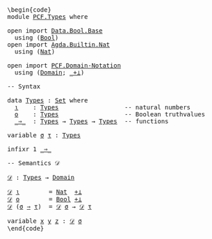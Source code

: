 <pre class="Agda"><a id="1" class="Markup">\begin{code}</a>
<a id="14" class="Keyword">module</a> <a id="21" href="PCF.Types.html" class="Module">PCF.Types</a> <a id="31" class="Keyword">where</a>

<a id="38" class="Keyword">open</a> <a id="43" class="Keyword">import</a> <a id="50" href="Data.Bool.Base.html" class="Module">Data.Bool.Base</a> 
  <a id="68" class="Keyword">using</a> <a id="74" class="Symbol">(</a><a id="75" href="Agda.Builtin.Bool.html#173" class="Datatype">Bool</a><a id="79" class="Symbol">)</a>
<a id="81" class="Keyword">open</a> <a id="86" class="Keyword">import</a> <a id="93" href="Agda.Builtin.Nat.html" class="Module">Agda.Builtin.Nat</a>
  <a id="112" class="Keyword">using</a> <a id="118" class="Symbol">(</a><a id="119" href="Agda.Builtin.Nat.html#203" class="Datatype">Nat</a><a id="122" class="Symbol">)</a>

<a id="125" class="Keyword">open</a> <a id="130" class="Keyword">import</a> <a id="137" href="PCF.Domain-Notation.html" class="Module">PCF.Domain-Notation</a>
  <a id="159" class="Keyword">using</a> <a id="165" class="Symbol">(</a><a id="166" href="PCF.Domain-Notation.html#131" class="Function">Domain</a><a id="172" class="Symbol">;</a> <a id="174" href="PCF.Domain-Notation.html#840" class="Function Operator">_+⊥</a><a id="177" class="Symbol">)</a>

<a id="180" class="Comment">-- Syntax</a>

<a id="191" class="Keyword">data</a> <a id="Types"></a><a id="196" href="PCF.Types.html#196" class="Datatype">Types</a> <a id="202" class="Symbol">:</a> <a id="204" href="Agda.Primitive.html#388" class="Primitive">Set</a> <a id="208" class="Keyword">where</a>
  <a id="Types.ι"></a><a id="216" href="PCF.Types.html#216" class="InductiveConstructor">ι</a>    <a id="221" class="Symbol">:</a> <a id="223" href="PCF.Types.html#196" class="Datatype">Types</a>                  <a id="246" class="Comment">-- natural numbers</a>
  <a id="Types.o"></a><a id="267" href="PCF.Types.html#267" class="InductiveConstructor">o</a>    <a id="272" class="Symbol">:</a> <a id="274" href="PCF.Types.html#196" class="Datatype">Types</a>                  <a id="297" class="Comment">-- Boolean truthvalues</a>
  <a id="Types._⇒_"></a><a id="322" href="PCF.Types.html#322" class="InductiveConstructor Operator">_⇒_</a>  <a id="327" class="Symbol">:</a> <a id="329" href="PCF.Types.html#196" class="Datatype">Types</a> <a id="335" class="Symbol">→</a> <a id="337" href="PCF.Types.html#196" class="Datatype">Types</a> <a id="343" class="Symbol">→</a> <a id="345" href="PCF.Types.html#196" class="Datatype">Types</a>  <a id="352" class="Comment">-- functions</a>

<a id="366" class="Keyword">variable</a> <a id="375" href="PCF.Types.html#375" class="Generalizable">σ</a> <a id="377" href="PCF.Types.html#377" class="Generalizable">τ</a> <a id="379" class="Symbol">:</a> <a id="381" href="PCF.Types.html#196" class="Datatype">Types</a>

<a id="388" class="Keyword">infixr</a> <a id="395" class="Number">1</a> <a id="397" href="PCF.Types.html#322" class="InductiveConstructor Operator">_⇒_</a>

<a id="402" class="Comment">-- Semantics 𝒟</a>

<a id="𝒟"></a><a id="418" href="PCF.Types.html#418" class="Function">𝒟</a> <a id="420" class="Symbol">:</a> <a id="422" href="PCF.Types.html#196" class="Datatype">Types</a> <a id="428" class="Symbol">→</a> <a id="430" href="PCF.Domain-Notation.html#131" class="Function">Domain</a>

<a id="438" href="PCF.Types.html#418" class="Function">𝒟</a> <a id="440" href="PCF.Types.html#216" class="InductiveConstructor">ι</a>        <a id="449" class="Symbol">=</a> <a id="451" href="Agda.Builtin.Nat.html#203" class="Datatype">Nat</a>  <a id="456" href="PCF.Domain-Notation.html#840" class="Function Operator">+⊥</a>
<a id="459" href="PCF.Types.html#418" class="Function">𝒟</a> <a id="461" href="PCF.Types.html#267" class="InductiveConstructor">o</a>        <a id="470" class="Symbol">=</a> <a id="472" href="Agda.Builtin.Bool.html#173" class="Datatype">Bool</a> <a id="477" href="PCF.Domain-Notation.html#840" class="Function Operator">+⊥</a>
<a id="480" href="PCF.Types.html#418" class="Function">𝒟</a> <a id="482" class="Symbol">(</a><a id="483" href="PCF.Types.html#483" class="Bound">σ</a> <a id="485" href="PCF.Types.html#322" class="InductiveConstructor Operator">⇒</a> <a id="487" href="PCF.Types.html#487" class="Bound">τ</a><a id="488" class="Symbol">)</a>  <a id="491" class="Symbol">=</a> <a id="493" href="PCF.Types.html#418" class="Function">𝒟</a> <a id="495" href="PCF.Types.html#483" class="Bound">σ</a> <a id="497" class="Symbol">→</a> <a id="499" href="PCF.Types.html#418" class="Function">𝒟</a> <a id="501" href="PCF.Types.html#487" class="Bound">τ</a>

<a id="504" class="Keyword">variable</a> <a id="513" href="PCF.Types.html#513" class="Generalizable">x</a> <a id="515" href="PCF.Types.html#515" class="Generalizable">y</a> <a id="517" href="PCF.Types.html#517" class="Generalizable">z</a> <a id="519" class="Symbol">:</a> <a id="521" href="PCF.Types.html#418" class="Function">𝒟</a> <a id="523" href="PCF.Types.html#375" class="Generalizable">σ</a>
<a id="525" class="Markup">\end{code}</a></pre>